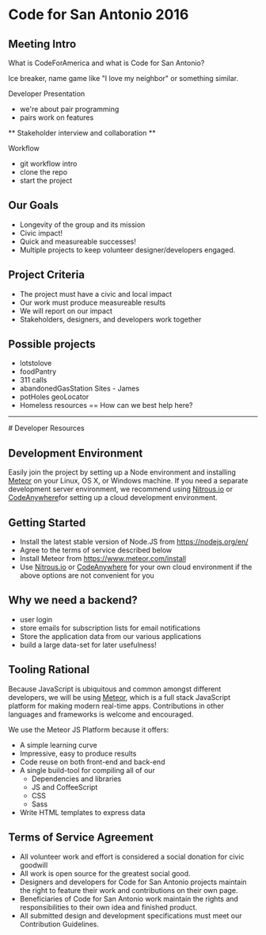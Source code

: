 # Code for San Antonio 2016
## Meeting Intro

What is CodeForAmerica and what is Code for San Antonio?

Ice breaker, name game like "I love my neighbor" or something similar.

Developer Presentation

- we're about pair programming
- pairs work on features

** Stakeholder interview and collaboration **

Workflow
- git workflow intro
- clone the repo
- start the project

## Our Goals
- Longevity of the group and its mission
- Civic impact!
- Quick and measureable successes!
- Multiple projects to keep volunteer designer/developers engaged. 

## Project Criteria
- The project must have a civic and local impact
- Our work must produce measureable results
- We will report on our impact
- Stakeholders, designers, and developers work together

## Possible projects
- lotstolove
- foodPantry
- 311 calls
- abandonedGasStation Sites - James
- potHoles geoLocator
- Homeless resources == How can we best help here?

<hr>
# Developer Resources

## Development Environment
Easily join the project by setting up a Node environment and installing [Meteor](https://www.meteor.com/install) on your Linux, OS X, or Windows machine. If you need a separate development server environment, we recommend using [Nitrous.io](https://www.nitrous.io/) or [CodeAnywhere](https://codeanywhere.com/)for setting up a cloud development environment.

## Getting Started
- Install the latest stable version of Node.JS from https://nodejs.org/en/
- Agree to the terms of service described below
- Install Meteor from https://www.meteor.com/install
- Use [Nitrous.io](https://www.nitrous.io/) or [CodeAnywhere](https://codeanywhere.com/) for your own cloud environment if the above options are not convenient for you

## Why we need a backend?
- user login
- store emails for subscription lists for email notifications
- Store the application data from our various applications
- build a large data-set for later usefulness!

## Tooling Rational
Because JavaScript is ubiquitous and common amongst different developers,  we will be using [Meteor](https://www.meteor.com/), which is a full stack JavaScript platform for making modern real-time apps. Contributions in other languages and frameworks is welcome and encouraged.

We use the Meteor JS Platform because it offers:

- A simple learning curve
- Impressive, easy to produce results
- Code reuse on both front-end and back-end
- A single build-tool for compiling all of our
  - Dependencies and libraries
  - JS and CoffeeScript
  - CSS
  - Sass
- Write HTML templates to express data

## Terms of Service Agreement 
- All volunteer work and effort is considered a social donation for civic goodwill
- All work is open source for the greatest social good.
- Designers and developers for Code for San Antonio projects maintain the right to feature their work and contributions on their own page.
- Beneficiaries of Code for San Antonio work maintain the rights and responsibilities to their own idea and finished product.
- All submitted design and development specifications must meet our Contribution Guidelines.

